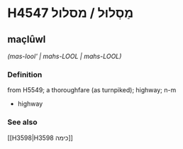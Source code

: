 # H4547 מַסְלוּל / מסלול

## maçlûwl

_(mas-lool' | mahs-LOOL | mahs-LOOL)_

### Definition

from H5549; a thoroughfare (as turnpiked); highway; n-m

- highway

### See also

[[H3598|H3598 כימה]]

